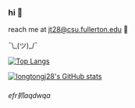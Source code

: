 ### hi 👋 

reach me at jt28@csu.fullerton.edu 💪

¯\\\_(ツ)\_/¯

[![Top Langs](https://github-readme-stats.vercel.app/api/top-langs/?username=longtongj28&langs_count=10&layout=compact)](https://github.com/longtongj28/github-readme-stats)

[![longtongj28's GitHub stats](https://github-readme-stats.vercel.app/api?username=longtongj28&count_private=true)](https://github.com/longtongj28/github-readme-stats)

###### efr抓aqdwqa
